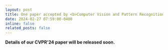 ```yaml
---
layout: post
title: One paper accepted by <b>Computer Vision and Pattern Recognition</b> 2024 (<b>CVPR 2024</b>)! Acceptance rates&#58; 23.6&#37;, 2719&#47;11532.
date: 2024-02-27 07:59:00-0400
inline: false
related_posts: false
---
```


<b> Details of our CVPR'24 paper will be released soon. </b>
